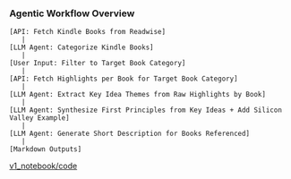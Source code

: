 ### Agentic Workflow Overview
```
[API: Fetch Kindle Books from Readwise]
   |
[LLM Agent: Categorize Kindle Books]
   |
[User Input: Filter to Target Book Category]
   |
[API: Fetch Highlights per Book for Target Book Category]
   |
[LLM Agent: Extract Key Idea Themes from Raw Highlights by Book]
   |
[LLM Agent: Synthesize First Principles from Key Ideas + Add Silicon Valley Example]
   |
[LLM Agent: Generate Short Description for Books Referenced]
   |
[Markdown Outputs]
```

[v1_notebook/code](https://github.com/analyticsgym/agentic-highlights-to-principles/blob/c522ddff2d5d0cec8d3f1267f972cfa36faca36b/v1_notes_and_highlights.ipynb](https://github.com/analyticsgym/agentic-highlights-to-principles/blob/main/v1_notes_and_highlights.ipynb))
